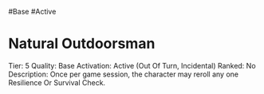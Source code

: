 #Base 
#Active 

# Natural Outdoorsman
Tier: 5
Quality: Base
Activation: Active (Out Of Turn, Incidental)
Ranked: No
Description: Once per game session, the character may reroll any one Resilience Or Survival Check.
